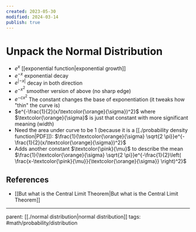 ```yaml
---
created: 2023-05-30
modified: 2024-03-14
publish: true
---
```


# Unpack the Normal Distribution

- $e^x$ [[exponential function|exponential growth]]
- $e^{-x}$ exponential decay
- $e^{|-x|}$ decay in both direction
- $e^{-x^2}$ smoother version of above (no sharp edge)
- $e^{-cx^2}$ The constant changes the base of exponentiation (it tweaks how "thin" the curve is)
- $e^{-\frac{1}{2}(x/\textcolor{\orange}{\sigma})^2}$ where $\textcolor{\orange}{\sigma}$ is just that constant with more significant meaning (width)
- Need the area under curve to be $1$ (because it is a [[./probability density function|PDF]]):  $\frac{1}{\textcolor{\orange}{\sigma} \sqrt{2 \pi}}e^{-\frac{1}{2}(x/\textcolor{\orange}{\sigma})^2}$
- Adds another constant $\textcolor{\pink}{\mu}$ to describe the mean $\frac{1}{\textcolor{\orange}{\sigma} \sqrt{2 \pi}}e^{-\frac{1}{2}\left( \frac{x-\textcolor{\pink}{\mu}}{\textcolor{\orange}{\sigma}} \right)^2}$
 
## References
- [[But what is the Central Limit Theorem|But what is the Central Limit Theorem]]

---
parent: [[./normal distribution|normal distribution]]
tags: #math/probability/distribution
